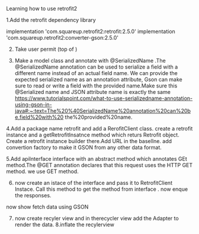 Learning how to use retrofit2

1.Add the retrofit dependency library

 implementation 'com.squareup.retrofit2:retrofit:2.5.0'
    implementation 'com.squareup.retrofit2:converter-gson:2.5.0'

2. Take user permit (top of <application>)
<uses-permission android:name="android.permission.INTERNET"/>

3. Make a model class and annotate with @SerializedName .The @SerializedName 
annotation can be used to serialize a field with a different name 
instead of an actual field name. We can provide the expected serialized name as an annotation attribute, 
Gson can make sure to read or write a field with the provided name.Make sure this @Serialized name and JSON attribute name is exactly the same
https://www.tutorialspoint.com/what-to-use-serializedname-annotation-using-gson-in-java#:~:text=The%20%40SerializedName%20annotation%20can%20be,field%20with%20
the%20provided%20name.

4.Add a package name retrofit and add a RerofitClient class.
create a retrofit instance and a getRetrofitInsatnce method which returs Retrofit object. Create a retrofit instance builder there.Add URL in the baselIne.
add convertion factory to make it GSON from any other data format.

5.Add apiInterface interface with an abstract method which annotates GEt method.The @GET annotation declares that this request uses the HTTP GET method. we use GET method.
 
6. now create an istace of the interface  and pass it to RetrofitClient Instace. Call this method to get the method from interface . now enque the responses.

now show fetch data using GSON

7. now create recyler view and in therecycler view add the Adapter to render the data.
8.inflate the recylerview

